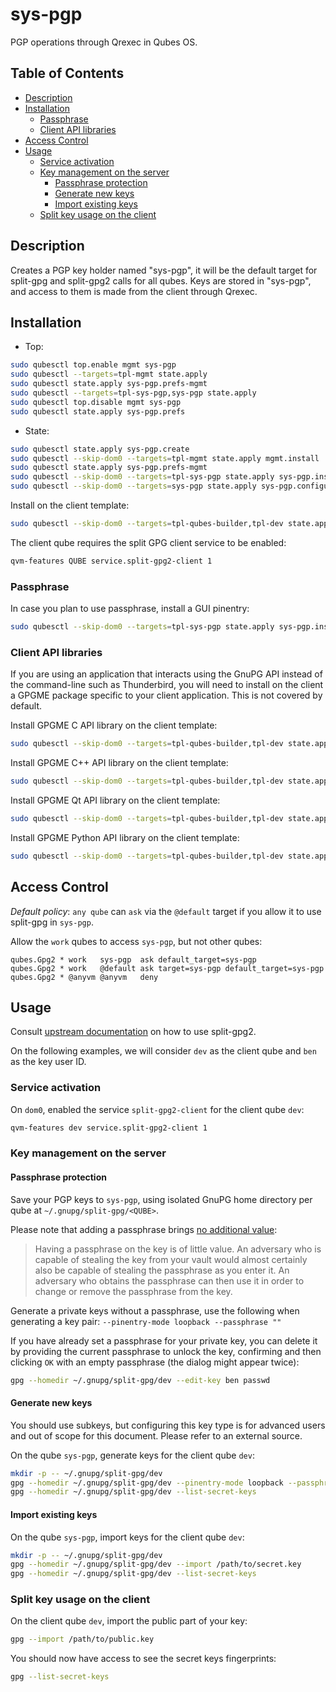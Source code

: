 # sys-pgp

PGP operations through Qrexec in Qubes OS.

## Table of Contents

*   [Description](#description)
*   [Installation](#installation)
    *   [Passphrase](#passphrase)
    *   [Client API libraries](#client-api-libraries)
*   [Access Control](#access-control)
*   [Usage](#usage)
    *   [Service activation](#service-activation)
    *   [Key management on the server](#key-management-on-the-server)
        *   [Passphrase protection](#passphrase-protection)
        *   [Generate new keys](#generate-new-keys)
        *   [Import existing keys](#import-existing-keys)
    *   [Split key usage on the client](#split-key-usage-on-the-client)

## Description

Creates a PGP key holder named "sys-pgp", it will be the default target for
split-gpg and split-gpg2 calls for all qubes. Keys are stored in "sys-pgp",
and access to them is made from the client through Qrexec.

## Installation

*   Top:

```sh
sudo qubesctl top.enable mgmt sys-pgp
sudo qubesctl --targets=tpl-mgmt state.apply
sudo qubesctl state.apply sys-pgp.prefs-mgmt
sudo qubesctl --targets=tpl-sys-pgp,sys-pgp state.apply
sudo qubesctl top.disable mgmt sys-pgp
sudo qubesctl state.apply sys-pgp.prefs
```

*   State:

<!-- pkg:begin:post-install -->

```sh
sudo qubesctl state.apply sys-pgp.create
sudo qubesctl --skip-dom0 --targets=tpl-mgmt state.apply mgmt.install
sudo qubesctl state.apply sys-pgp.prefs-mgmt
sudo qubesctl --skip-dom0 --targets=tpl-sys-pgp state.apply sys-pgp.install
sudo qubesctl --skip-dom0 --targets=sys-pgp state.apply sys-pgp.configure
```

<!-- pkg:end:post-install -->

Install on the client template:

```sh
sudo qubesctl --skip-dom0 --targets=tpl-qubes-builder,tpl-dev state.apply sys-pgp.install-client
```

The client qube requires the split GPG client service to be enabled:

```sh
qvm-features QUBE service.split-gpg2-client 1
```

### Passphrase

In case you plan to use passphrase, install a GUI pinentry:

```sh
sudo qubesctl --skip-dom0 --targets=tpl-sys-pgp state.apply sys-pgp.install-pinentry
```

### Client API libraries

If you are using an application that interacts using the GnuPG API instead of
the command-line such as Thunderbird, you will need to install on the client
a GPGME package specific to your client application. This is not covered by
default.

Install GPGME C API library on the client template:

```sh
sudo qubesctl --skip-dom0 --targets=tpl-qubes-builder,tpl-dev state.apply sys-pgp.install-client-gpgme-c
```

Install GPGME C++ API library on the client template:

```sh
sudo qubesctl --skip-dom0 --targets=tpl-qubes-builder,tpl-dev state.apply sys-pgp.install-client-gpgme-c++
```

Install GPGME Qt API library on the client template:

```sh
sudo qubesctl --skip-dom0 --targets=tpl-qubes-builder,tpl-dev state.apply sys-pgp.install-client-gpgme-qt
```

Install GPGME Python API library on the client template:

```sh
sudo qubesctl --skip-dom0 --targets=tpl-qubes-builder,tpl-dev state.apply sys-pgp.install-client-gpgme-python
```

## Access Control

_Default policy_: `any qube` can `ask` via the `@default` target if you allow
it to use split-gpg in `sys-pgp`.

Allow the `work` qubes to access `sys-pgp`, but not other qubes:

```qrexecpolicy
qubes.Gpg2 * work   sys-pgp  ask default_target=sys-pgp
qubes.Gpg2 * work   @default ask target=sys-pgp default_target=sys-pgp
qubes.Gpg2 * @anyvm @anyvm   deny
```

## Usage

Consult [upstream documentation](https://github.com/QubesOS/qubes-app-linux-split-gpg2)
on how to use split-gpg2.

On the following examples, we will consider `dev` as the client qube and
`ben` as the key user ID.

### Service activation

On `dom0`, enabled the service `split-gpg2-client` for the client qube `dev`:

```sh
qvm-features dev service.split-gpg2-client 1
```

### Key management on the server

#### Passphrase protection

Save your PGP keys to `sys-pgp`, using isolated GnuPG home directory per qube
at `~/.gnupg/split-gpg/<QUBE>`.

Please note that adding a passphrase brings
[no additional value](https://www.qubes-os.org/doc/split-gpg):

> Having a passphrase on the key is of little value. An adversary who is
> capable of stealing the key from your vault would almost certainly also be
> capable of stealing the passphrase as you enter it. An adversary who
> obtains the passphrase can then use it in order to change or remove the
> passphrase from the key.

Generate a private keys without a passphrase, use the following when
generating a key pair: `--pinentry-mode loopback --passphrase ""`

If you have already set a passphrase for your private key, you can delete it
by providing the current passphrase to unlock the key, confirming and then
clicking `OK` with an empty passphrase (the dialog might appear twice):

```sh
gpg --homedir ~/.gnupg/split-gpg/dev --edit-key ben passwd
```

#### Generate new keys

You should use subkeys, but configuring this key type is for advanced users
and out of scope for this document. Please refer to an external source.

On the qube `sys-pgp`, generate keys for the client qube `dev`:

```sh
mkdir -p -- ~/.gnupg/split-gpg/dev
gpg --homedir ~/.gnupg/split-gpg/dev --pinentry-mode loopback --passphrase "" --gen-key
gpg --homedir ~/.gnupg/split-gpg/dev --list-secret-keys
```

#### Import existing keys

On the qube `sys-pgp`, import keys for the client qube `dev`:

```sh
mkdir -p -- ~/.gnupg/split-gpg/dev
gpg --homedir ~/.gnupg/split-gpg/dev --import /path/to/secret.key
gpg --homedir ~/.gnupg/split-gpg/dev --list-secret-keys
```

### Split key usage on the client

On the client qube `dev`, import the public part of your key:

```sh
gpg --import /path/to/public.key
```

You should now have access to see the secret keys fingerprints:

```sh
gpg --list-secret-keys
```
